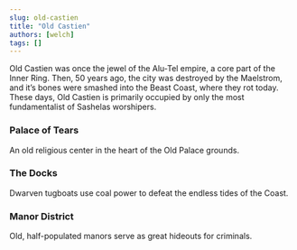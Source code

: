 ```yaml
---
slug: old-castien
title: "Old Castien"
authors: [welch]
tags: []
---
```


Old Castien was once the jewel of the Alu-Tel empire, a core part of the Inner Ring. Then, 50 years ago, the city was destroyed by the Maelstrom, and it’s bones were smashed into the Beast Coast, where they rot today. These days, Old Castien is primarily occupied by only the most fundamentalist of Sashelas worshipers.
  
### Palace of Tears
An old religious center in the heart of the Old Palace grounds.  

### The Docks
Dwarven tugboats use coal power to defeat the endless tides of the Coast.  
 
 ### Manor District
 Old, half-populated manors serve as great hideouts for criminals.